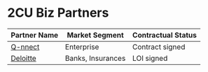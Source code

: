 # 2CU Biz Partners

| **Partner Name** | **Market Segment** | **Contractual Status** |
| --- | --- | --- |
| [Q-nnect](./2cu.atlassian.net/wiki/spaces/CCU/pages/950320/Q-nnect.md) | Enterprise | Contract signed |
| [Deloitte](./2cu.atlassian.net/wiki/spaces/CCU/pages/1114178/Deloitte.md) | Banks, Insurances | LOI signed |